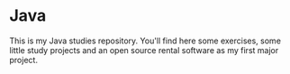 # Java
This is my Java studies repository. You'll find here some exercises, some little study projects and an open source rental software as my first major project.
